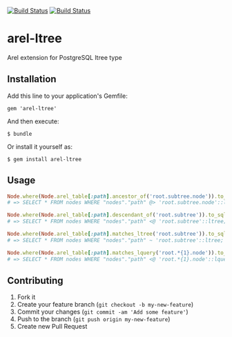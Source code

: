 [![Build Status](https://travis-ci.org/andrewslotin/arel-ltree.png?branch=master)](https://travis-ci.org/andrewslotin/arel-ltree) [![Build Status](https://travis-ci.org/andrewslotin/arel-ltree.png?branch=master)](https://travis-ci.org/andrewslotin/arel-ltree)

# arel-ltree

Arel extension for PostgreSQL ltree type

## Installation

Add this line to your application's Gemfile:

    gem 'arel-ltree'

And then execute:

    $ bundle

Or install it yourself as:

    $ gem install arel-ltree

## Usage

```ruby
Node.where(Node.arel_table[:path].ancestor_of('root.subtree.node')).to_sql
# => SELECT * FROM nodes WHERE "nodes"."path" @> 'root.subtree.node'::ltree;

Node.where(Node.arel_table[:path].descendant_of('root.subtree')).to_sql
# => SELECT * FROM nodes WHERE "nodes"."path" <@ 'root.subtree'::ltree;

Node.where(Node.arel_table[:path].matches_ltree('root.subtree')).to_sql
# => SELECT * FROM nodes WHERE "nodes"."path" ~ 'root.subtree'::ltree;

Node.where(Node.arel_table[:path].matches_lquery('root.*{1}.node')).to_sql
# => SELECT * FROM nodes WHERE "nodes"."path" <@ 'root.*{1}.node'::lquery;
```

## Contributing

1. Fork it
2. Create your feature branch (`git checkout -b my-new-feature`)
3. Commit your changes (`git commit -am 'Add some feature'`)
4. Push to the branch (`git push origin my-new-feature`)
5. Create new Pull Request

